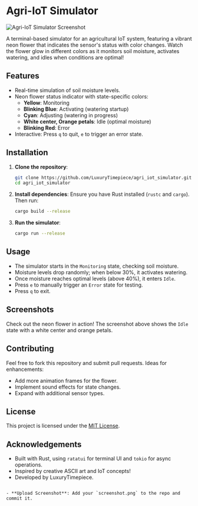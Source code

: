 # Agri-IoT Simulator

![Agri-IoT Simulator Screenshot](https://github.com/LuxuryTimepiece/agri_iot_simulator/blob/main/screenshot.png?raw=true)

A terminal-based simulator for an agricultural IoT system, featuring a vibrant neon flower that indicates the sensor's status with color changes. Watch the flower glow in different colors as it monitors soil moisture, activates watering, and idles when conditions are optimal!

## Features
- Real-time simulation of soil moisture levels.
- Neon flower status indicator with state-specific colors:
  - **Yellow**: Monitoring
  - **Blinking Blue**: Activating (watering startup)
  - **Cyan**: Adjusting (watering in progress)
  - **White center, Orange petals**: Idle (optimal moisture)
  - **Blinking Red**: Error
- Interactive: Press `q` to quit, `e` to trigger an error state.

## Installation

1. **Clone the repository**:
   ```bash
   git clone https://github.com/LuxuryTimepiece/agri_iot_simulator.git
   cd agri_iot_simulator
   ```

2. **Install dependencies**:
   Ensure you have Rust installed (`rustc` and `cargo`). Then run:
   ```bash
   cargo build --release
   ```

3. **Run the simulator**:
   ```bash
   cargo run --release
   ```

## Usage
- The simulator starts in the `Monitoring` state, checking soil moisture.
- Moisture levels drop randomly; when below 30%, it activates watering.
- Once moisture reaches optimal levels (above 40%), it enters `Idle`.
- Press `e` to manually trigger an `Error` state for testing.
- Press `q` to exit.

## Screenshots
Check out the neon flower in action! The screenshot above shows the `Idle` state with a white center and orange petals.

## Contributing
Feel free to fork this repository and submit pull requests. Ideas for enhancements:
- Add more animation frames for the flower.
- Implement sound effects for state changes.
- Expand with additional sensor types.

## License
This project is licensed under the [MIT License](LICENSE).

## Acknowledgements
- Built with Rust, using `ratatui` for terminal UI and `tokio` for async operations.
- Inspired by creative ASCII art and IoT concepts!
- Developed by LuxuryTimepiece.
```

- **Upload Screenshot**: Add your `screenshot.png` to the repo and commit it.
